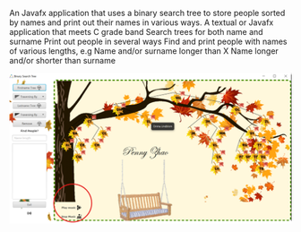 An Javafx application that uses a binary search tree to store people sorted by names and print out their names in various ways.
A textual or Javafx application that meets C grade band
Search trees for both name and surname
Print out people in several ways
Find and print people with names of various lengths, e.g
Name and/or surname longer than X
Name longer and/or shorter than surname

![screen](https://github.com/penny50708/Binary-Tree/blob/master/screenshot.png)
